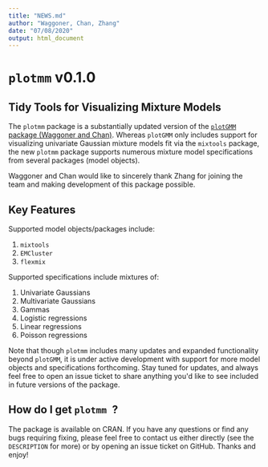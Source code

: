 ```yaml
---
title: "NEWS.md"
author: "Waggoner, Chan, Zhang"
date: "07/08/2020"
output: html_document
---
```


# `plotmm` v0.1.0

## Tidy Tools for Visualizing Mixture Models

The `plotmm` package is a substantially updated version of the [`plotGMM` package (Waggoner and Chan)](https://CRAN.R-project.org/package=plotGMM). Whereas `plotGMM` only includes support for visualizing univariate Gaussian mixture models fit via the `mixtools` package, the new `plotmm` package supports numerous mixture model specifications from several packages (model objects).

Waggoner and Chan would like to sincerely thank Zhang for joining the team and making development of this package possible.

## Key Features

Supported model objects/packages include:

1. `mixtools`
2. `EMCluster`
3. `flexmix`

Supported specifications include mixtures of:

1. Univariate Gaussians
2. Multivariate Gaussians
3. Gammas
4. Logistic regressions
5. Linear regressions
6. Poisson regressions

Note that though `plotmm` includes many updates and expanded functionality beyond `plotGMM`, it is under active development with support for more model objects and specifications forthcoming. Stay tuned for updates, and always feel free to open an issue ticket to share anything you'd like to see included in future versions of the package.

## How do I get `plotmm `?

The package is available on CRAN. If you have any questions or find any bugs requiring fixing, please feel free to contact us either directly (see the `DESCRIPTION` for more) or by opening an issue ticket on GitHub. Thanks and enjoy!
